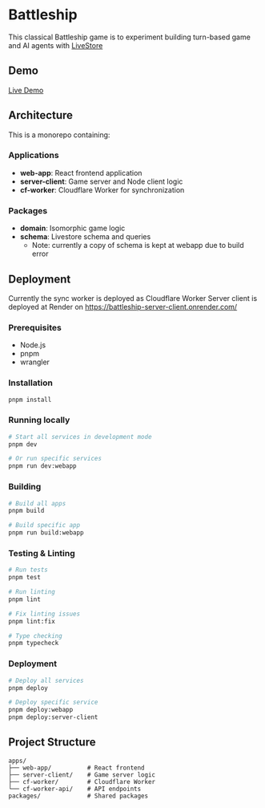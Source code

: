 # Battleship

This classical Battleship game is to experiment building turn-based game and AI agents with [LiveStore](https://livestore.dev/)

## Demo
[Live Demo](https://web-todomvc-sync-cf.livestore.dev)

## Architecture

This is a monorepo containing:

### Applications
- **web-app**: React frontend application
- **server-client**: Game server and Node client logic
- **cf-worker**: Cloudflare Worker for synchronization

### Packages
- **domain**: Isomorphic game logic
- **schema**: Livestore schema and queries
  - Note: currently a copy of schema is kept at webapp due to build error


## Deployment

Currently the sync worker is deployed as Cloudflare Worker
Server client is deployed at Render on https://battleship-server-client.onrender.com/


### Prerequisites

- Node.js
- pnpm
- wrangler

### Installation

```bash
pnpm install
```

### Running locally

```bash
# Start all services in development mode
pnpm dev

# Or run specific services
pnpm run dev:webapp
```

### Building

```bash
# Build all apps
pnpm build

# Build specific app
pnpm run build:webapp
```

### Testing & Linting

```bash
# Run tests
pnpm test

# Run linting
pnpm lint

# Fix linting issues
pnpm lint:fix

# Type checking
pnpm typecheck
```

### Deployment

```bash
# Deploy all services
pnpm deploy

# Deploy specific service
pnpm deploy:webapp
pnpm deploy:server-client
```

## Project Structure

```
apps/
├── web-app/          # React frontend
├── server-client/    # Game server logic
├── cf-worker/        # Cloudflare Worker
└── cf-worker-api/    # API endpoints
packages/             # Shared packages
```